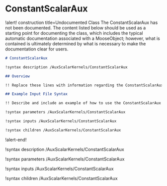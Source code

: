 # ConstantScalarAux

!alert! construction title=Undocumented Class
The ConstantScalarAux has not been documented. The content listed below should be used as a starting point for
documenting the class, which includes the typical automatic documentation associated with a
MooseObject; however, what is contained is ultimately determined by what is necessary to make the
documentation clear for users.

```markdown
# ConstantScalarAux

!syntax description /AuxScalarKernels/ConstantScalarAux

## Overview

!! Replace these lines with information regarding the ConstantScalarAux object.

## Example Input File Syntax

!! Describe and include an example of how to use the ConstantScalarAux object.

!syntax parameters /AuxScalarKernels/ConstantScalarAux

!syntax inputs /AuxScalarKernels/ConstantScalarAux

!syntax children /AuxScalarKernels/ConstantScalarAux
```
!alert-end!

!syntax description /AuxScalarKernels/ConstantScalarAux

!syntax parameters /AuxScalarKernels/ConstantScalarAux

!syntax inputs /AuxScalarKernels/ConstantScalarAux

!syntax children /AuxScalarKernels/ConstantScalarAux
